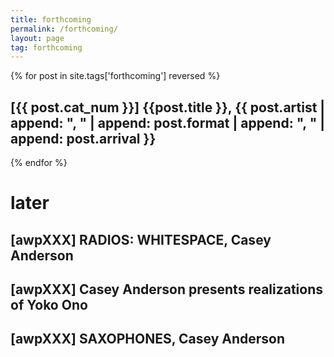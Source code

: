 ```yaml
---
title: forthcoming
permalink: /forthcoming/
layout: page
tag: forthcoming
---
```


{% for post in site.tags['forthcoming'] reversed %}

<h2>[{{ post.cat_num }}] {{post.title }}, {{ post.artist | append: ", " | append: post.format | append: ", " | append: post.arrival }}</h2>

{% endfor %}

<h1>later</h1>

<h2>[awpXXX] RADIOS: WHITESPACE, Casey Anderson</h2>

<h2>[awpXXX] Casey Anderson presents realizations of Yoko Ono</h2>

<h2>[awpXXX] SAXOPHONES, Casey Anderson</h2>

